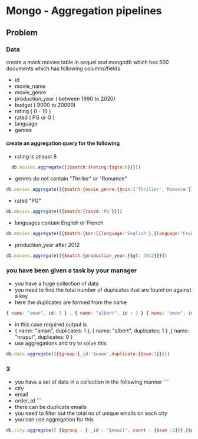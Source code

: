 # Mongo - Aggregation pipelines 

## Problem

### Data

create a mock movies table in sequel and mongodb which has 500 documents which has following columns/fields

- id
- movie_name
- movie_genre
- production_year ( between 1990 to 2020)
- budget ( 9000 to 20000)
- rating ( 0 - 10 )
- rated ( PG or G )
- language
- genres

#### create an aggregation query for the following
- rating is atleast 8
```js
  db.movies.aggregate([{$match:{rating:{$gte:8}}}])
```
- genres do not contain "Thriller" or "Romance"
```js
db.movies.aggregate([{$match:{movie_genre:{$nin:['Thriller','Romance']}}}])
```
- rated "PG"
```js
db.movies.aggregate([{$match:{rated:'PG'}}])
```
- languages contain English or French
```js
db.movies.aggregate([{$match:{$or:[{language:'English'},{language:'French'}]}}])
```
- production_year after 2012
```js
db.movies.aggregate([{$match:{production_year:{$gt: 2012}}}])
```

### you have been given a task by your manager
- you have a huge collection of data
- you need to find the total number of duplicates that are found on against a key
- here the duplicates are formed from the name
```js
{ name: "aman", id: 1 } , { name: "albert", id : 2 } { name: "aman", id: 3 } , { name: "albert", id : 4 }  { name :"nrupul", id: 5 }
```
- in this case required output is
- { name: "aman", duplicates: 1 }, { name: "albert", duplicates: 1 } ,{ name: "nrupul", duplicates: 0 }
- use aggregations and try to solve this

```js
db.data.aggregate([{$group:{_id:'$name',duplicate:{$sum:1}}}])
```

### 3
- you have a set of data in a collection in the following manner ```
- city
- email
- order_id ```
- there can be duplicate emails
- you need to filter out the total no of unique emails on each city
- you can use aggregation for this

```js
db.city.aggregate([ {$group : { _id : "$email", count : {$sum :1}}},{$project : { Emails : "$_id", "_id" : 0, Count : "$count" } }  ])
```